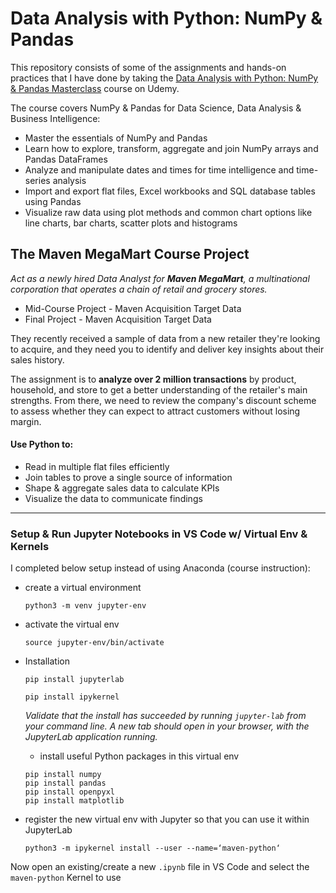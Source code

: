 # Data Analysis with Python: NumPy & Pandas

This repository consists of some of the assignments and hands-on practices that I have done by taking the [Data Analysis with Python: NumPy & Pandas Masterclass](https://www.udemy.com/course/python-pandas/) course on Udemy. 

The course covers NumPy & Pandas for Data Science, Data Analysis & Business Intelligence:
* Master the essentials of NumPy and Pandas
* Learn how to explore, transform, aggregate and join NumPy arrays and Pandas DataFrames
* Analyze and manipulate dates and times for time intelligence and time-series analysis
* Import and export flat files, Excel workbooks and SQL database tables using Pandas
* Visualize raw data using plot methods and common chart options like line charts, bar charts, scatter plots and histograms 

## The Maven MegaMart Course Project

_Act as a newly hired Data Analyst for **Maven MegaMart**, a multinational corporation that operates a chain of retail and grocery stores._

* Mid-Course Project - Maven Acquisition Target Data
* Final Project - Maven Acquisition Target Data

They recently received a sample of data from a new retailer they're looking to acquire, and they need you to identify and deliver key insights about their sales history. 

The assignment is to **analyze over 2 million transactions** by product, household, and store to get a better understanding of the retailer's main strengths. From there, we need to review the company's discount scheme to assess whether they can expect to attract customers without losing margin. 

#### Use Python to:
* Read in multiple flat files efficiently
* Join tables to prove a single source of information 
* Shape & aggregate sales data to calculate KPIs
* Visualize the data to communicate findings 

---

### Setup & Run Jupyter Notebooks in VS Code w/ Virtual Env & Kernels

I completed below setup instead of using Anaconda (course instruction):
* create a virtual environment
  ```
  python3 -m venv jupyter-env 
  ```
* activate the virtual env
  ```
  source jupyter-env/bin/activate
  ```
* Installation 

  ```
  pip install jupyterlab
  
  pip install ipykernel
  ```
  _Validate that the install has succeeded by running `jupyter-lab` from your command line. A new tab should open in your browser, with the JupyterLab application running._
  
  * install useful Python packages in this virtual env
  

  ```
  pip install numpy
  pip install pandas
  pip install openpyxl
  pip install matplotlib
  ```
  
* register the new virtual env with Jupyter so that you can use it within JupyterLab

  ```
  python3 -m ipykernel install --user --name=‘maven-python‘ 
  ```
  
Now open an existing/create a new `.ipynb` file in VS Code and select the `maven-python` Kernel to use
